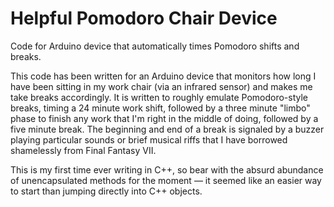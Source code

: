 Helpful Pomodoro Chair Device
==========

Code for Arduino device that automatically times Pomodoro shifts and breaks.


This code has been written for an Arduino device that monitors how long I have been sitting in my work chair (via an infrared sensor) and makes me take breaks accordingly. It is written to roughly emulate Pomodoro-style breaks, timing a 24 minute work shift, followed by a three minute "limbo" phase to finish any work that I'm right in the middle of doing, followed by a five minute break. The beginning and end of a break is signaled by a buzzer playing particular sounds or brief musical riffs that I have borrowed shamelessly from Final Fantasy VII.

 This is my first time ever writing in C++, so bear with the absurd abundance of unencapsulated methods for the moment — it seemed like an easier way to start than jumping directly into C++ objects.